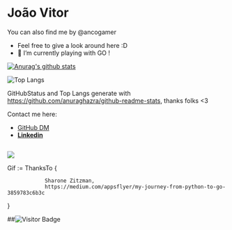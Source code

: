 
# João Vitor 
You can also find me by @ancogamer
- Feel free to give a look around here :D 
- 🌱 I’m currently playing with GO ! 
<!-- Stats-POST-LIST:START -->
[![Anurag's github stats](https://github-readme-stats.vercel.app/api?username=ancogamer&show_icons=true&theme=radical)](https://github.com/anuraghazra/github-readme-stats)

![Top Langs](https://github-readme-stats.vercel.app/api/top-langs/?username=ancogamer&hide=TeX&layout=compact)

GitHubStatus and Top Langs generate with https://github.com/anuraghazra/github-readme-stats, thanks folks <3
<!-- Stats-POST-LIST:End -->

Contact me here: 
<!-- CONTACT-POST-LIST:START -->
- [GitHub DM]()
- **[Linkedin](www.linkedin.com/in/joão-vitor-astori-saletti)**
<!-- CONTACT-POST-LIST:END -->

## 
![](https://miro.medium.com/max/384/1*8PJBsNzUNfg9HHzCLWDjKw.gif)

Gif := ThanksTo {

                Sharone Zitzman, 
                https://medium.com/appsflyer/my-journey-from-python-to-go-3859783c6b3c               
} 


##![Visitor Badge](https://visitor-badge.laobi.icu/badge?page_id=ancogamer)


